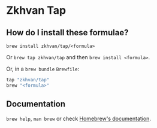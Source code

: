 # Zkhvan Tap

## How do I install these formulae?

`brew install zkhvan/tap/<formula>`

Or `brew tap zkhvan/tap` and then `brew install <formula>`.

Or, in a `brew bundle` `Brewfile`:

```ruby
tap "zkhvan/tap"
brew "<formula>"
```

## Documentation

`brew help`, `man brew` or check [Homebrew's documentation](https://docs.brew.sh).
